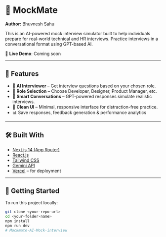 # 🧠 MockMate

**Author:** Bhuvnesh Sahu

This is an AI-powered mock interview simulator built to help individuals prepare for real-world technical and HR interviews. Practice interviews in a conversational format using GPT-based AI.

🔗 **Live Demo**: Coming soon

---

## 📌 Features

- 🤖 **AI Interviewer** – Get interview questions based on your chosen role.
- 🎯 **Role Selection** – Choose Developer, Designer, Product Manager, etc.
- 🧠 **Smart Conversations** – GPT-powered responses simulate realistic interviews.
- 💬 **Clean UI** – Minimal, responsive interface for distraction-free practice.
- 📊 Save responses, feedback generation & performance analytics

---

## 🛠️ Built With

- [Next.js 14 (App Router)](https://nextjs.org/)
- [React.js](https://reactjs.org/)
- [Tailwind CSS](https://tailwindcss.com/)
- [Gemini API](https://aistudio.google.com/app/apikey)
- [Vercel](https://vercel.com/) – for deployment

---

## 🚀 Getting Started

To run this project locally:

```bash
git clone <your-repo-url>
cd <your-folder-name>
npm install
npm run dev
#   M o c k m a t e - A I - M o c k - i n t e r v i e w 
 
 
